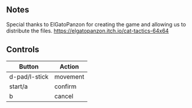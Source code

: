 ## Notes

Special thanks to ElGatoPanzon for creating the game and allowing us to distribute the files.
https://elgatopanzon.itch.io/cat-tactics-64x64

## Controls

|Button| Action |
|--|--|
| d-pad/l-stick| movement |
| start/a| confirm|
| b| cancel |